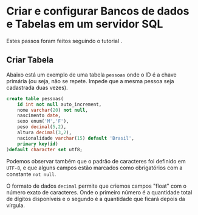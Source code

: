 # Criar e configurar Bancos de dados e Tabelas em um servidor SQL

Estes passos foram feitos seguindo o tutorial []().

## Criar Tabela

Abaixo está um exemplo de uma tabela `pessoas` onde o ID é a chave primária (ou seja, não se repete. Impede que a mesma pessoa seja cadastrada duas vezes).

```sql
create table pessoas(
    id int not null auto_increment,
    nome varchar(20) not null,
    nascimento date,
    sexo enum('M','F'),
    peso decimal(5,2),
    altura decimal(3,2),
    nacionalidade varchar(15) default 'Brasil',
    primary key(id)
)default character set utf8;
```

Podemos observar também que o padrão de caracteres foi definido em `UTF-8`, e que alguns campos estão marcados como obrigatórios com a constante `not null`.

O formato de dados `decimal` permite que criemos campos "float" com o número exato de caracteres. Onde o primeiro número é a quantidade total de dígitos disponíveis e o segundo é a quantidade que ficará depois da vírgula.
